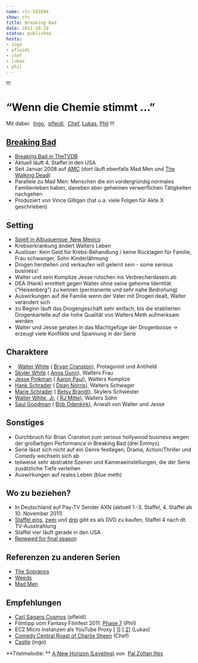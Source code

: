 ```yaml
---
name: rtc-S01E04
show: rtc
title: Breaking Bad
date: 2011-10-20
status: published
hosts:
- ingo
- pfleidi
- chef
- lukas
- phil
---
```

!!!

# “Wenn die Chemie stimmt ...”
Mit dabei:  [Ingo](http://twitter.com/radiotux),  [pfleidi](http://twitter.com/pfleidi),  [Chef](http://twitter.com/grischder), [Lukas](http://twitter.com/Blubser), [Phil](http://twitter.com/philgrooves)
!!!

## [Breaking Bad](http://www.imdb.com/title/tt0903747/)

- [Breaking Bad in TheTVDB](http://thetvdb.com/?tab=series&id=81189&lid=7)
- Aktuell läuft 4. Staffel in den USA
- Seit Januar 2008 auf [AMC](http://en.wikipedia.org/wiki/AMC_(TV_channel)) (dort läuft ebenfalls Mad Men und [The Walking Dead](http://www.amazon.de/Walking-Dead-komplette-Staffel-Limited/dp/B0052PKIL4/ref=sr_1_1?ie=UTF8&qid=1316367228&sr=8-1))
- Parallele zu Mad Men: Menschen die ein vordergründig normales Familienleben haben, daneben aber geheimen verwerflichen Tätigkeiten nachgehen
- Produziert von Vince Gilligan (hat u.a. viele Folgen für Akte X geschrieben)

## Setting

- [Spielt in Albuquerque, New Mexico](http://en.wikipedia.org/wiki/Albuquerque,_New_Mexico)
- Krebserkrankung ändert Walters Leben
- Auslöser: Kein Geld für Krebs-Behandlung / keine Rücklagen für Familie, Frau schwanger, Sohn Kinderlähmung
- Drogen herstellen und verkaufen will gelernt sein - some serious business!
- Walter und sein Komplize Jesse rutschen ins Verbrecherdasein ab
- DEA (Hank) ermittelt gegen Walter ohne seine geheime Identität (“Heisenberg”) zu kennen (permanente und sehr nahe Bedrohung)
- Auswirkungen auf die Familie wenn der Vater mit Drogen dealt, Walter verändert sich
- zu Beginn läuft das Drogengeschäft sehr einfach, bis die etablierten Drogenkartelle auf die hohe Qualität von Walters Meth aufmerksam werden
- Walter und Jesse geraten in das Machtgefüge der Drogenbosse → erzeugt viele Konflikte und Spannung in der Serie

## Charaktere

-   [Walter White](http://en.wikipedia.org/wiki/Walter_White_%28Breaking_Bad%29) ( [Bryan Cranston](http://en.wikipedia.org/wiki/Bryan_Cranston)), Protagonist und Antiheld
- [Skyler White](http://en.wikipedia.org/wiki/Skyler_White) ( [Anna Gunn](http://en.wikipedia.org/wiki/Anna_Gunn)), Walters Frau
- [Jesse Pinkman](http://en.wikipedia.org/wiki/Jesse_Pinkman) ( [Aaron Paul](http://en.wikipedia.org/wiki/Aaron_Paul)), Walters Komplize
- [Hank Schrader](http://en.wikipedia.org/wiki/Hank_Schrader) ( [Dean Norris](http://en.wikipedia.org/wiki/Dean_Norris)), Walters Schwager
- [Marie Schrader](http://en.wikipedia.org/wiki/Marie_Schrader) ( [Betsy Brandt](http://en.wikipedia.org/wiki/Betsy_Brandt)), Skylers Schwester
- [Walter White, Jr.](http://en.wikipedia.org/wiki/Walter_White,_Jr.) ( [RJ Mitte](http://en.wikipedia.org/wiki/RJ_Mitte)), Walters Sohn
- [Saul Goodman](http://en.wikipedia.org/wiki/Saul_Goodman_%28Breaking_Bad%29) ( [Bob Odenkirk](http://en.wikipedia.org/wiki/Bob_Odenkirk)), Anwalt von Walter und Jesse

## Sonstiges

- Durchbruch für Brian Cranston zum serious hollywood business wegen der großartigen Performance in Breaking Bad (drei Emmys)
- Serie lässt sich nicht auf ein Genre festlegen; Drama, Action/Thriller und Comedy wechseln sich ab
- teilweise sehr abstrakte Szenen und Kameraeinstellungen, die der Serie zusätzliche Tiefe verleihen
- Auswirkungen auf reales Leben (blue meth)

## Wo zu beziehen?

- In Deutschland auf Pay-TV Sender AXN (aktuell 1.-3. Staffel, 4. Staffel ab 10. November 2011)
- [Staffel eins](http://www.amazon.de/Breaking-Bad-komplette-erste-Season/dp/B003X6UEXQ/ref=sr_1_1?ie=UTF8&qid=1315487807&sr=8-1), [zwei](http://www.amazon.de/Breaking-Bad-komplette-zweite-Season/dp/B00451ASNY/ref=sr_1_2?ie=UTF8&qid=1315487807&sr=8-2) und [drei](http://www.amazon.de/Breaking-Bad-komplette-dritte-Season/dp/B004NNUDXY/ref=sr_1_3?ie=UTF8&qid=1315487807&sr=8-3) gibt es als DVD zu kaufen, Staffel 4 nach dt. TV-Ausstrahlung
- Staffel vier läuft gerade in den USA
- [Renewed for final season](http://insidetv.ew.com/2011/08/14/breaking-bad-final-season/)

## Referenzen zu anderen Serien

- [The Sopranos](http://www.amazon.de/Die-Sopranos-ultimative-Mafiabox-Season/dp/B0012IP766/ref=sr_1_1?ie=UTF8&qid=1315437989&sr=8-1)
- [Weeds](http://www.amazon.de/Weeds-Kleine-Deals-Nachbarn-Season/dp/B004856Y58/ref=sr_1_1?ie=UTF8&qid=1315439095&sr=8-1)
- [Mad Men](http://www.amazon.de/Mad-Men-Season-Jon-Hamm/dp/B002RLWLT8/ref=sr_1_1?ie=UTF8&qid=1316364042&sr=8-1)

## Empfehlungen

- [Carl Sagans Cosmos](http://www.amazon.de/COSMOS-Carl-Sagan/dp/B001NURALI/ref=sr_1_2?ie=UTF8&qid=1315434522&sr=8-2) (pfleidi)
- Filmtipp vom Fantasy Filmfest 2011: [Phase 7](http://www.imdb.com/title/tt1568816/) (Phil)
- EC2 Micro Instanzen als YouTube Proxy [ [1](http://www.stratumsecurity.com/blog/2010/12/03/shearing-firesheep-with-the-cloud/)] [ [2](http://www.dikant.de/2010/10/08/setting-up-a-vpn-server-on-amazon-ec2/)] (Lukas)
- [Comedy Central Roast of Charlie Sheen](http://www.comedycentral.com/shows/roast-charlie-sheen/index.jhtml) (Chef)
- [Castle](http://www.amazon.de/Castle-komplette-erste-Staffel-DVDs/dp/B00377ISA2/ref=sr_1_1?ie=UTF8&qid=1316370948&sr=8-1) (ingo)

**Titelmelodie: ** [A New Horizon (Leveling)](http://www.jamendo.com/en/track/249252) von  [Pal Zoltan Illes](http://www.jamendo.com/en/artist/Pal_Zoltan_Illes)
